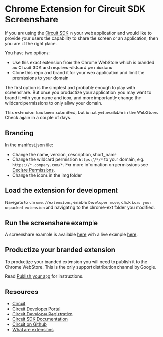 # Chrome Extension for Circuit SDK Screenshare

If you are using the [Circuit SDK](https://circuitsandbox.net/sdk) in your web application and would like to provide your users the capability to share the screen or an application, then you are at the right place.

You have two options:
* Use this exact extension from the Chrome WebStore which is branded as Circuit SDK and requires wildcard permissions
* Clone this repo and brand it for your web application and limit the premissions to your domain

The first option is the simplest and probably enough to play with screenshare. But once you productize your application, you may want to brand it with your name and icon, and more importantly change the wildcard permissions to only allow your domain.

This extension has been submitted, but is not yet available in the WebStore. Check again in a couple of days.


## Branding

In the manifest.json file:
* Change the name, version, description, short_name
* Change the wildcard permission `https://*/*` to your domain, e.g. `https://*.company.com/*`. For more information on permissions see [Declare Permissions](https://developer.chrome.com/extensions/declare_permissions).
* Change the icons in the img folder


## Load the extension for development

Navigate to `chrome://extensions`, enable `Developer mode`, click `Load your unpacked extension` and navigating to the chrome-ext folder you modified.


## Run the screenshare example

A screenshare example is available [here](https://github.com/yourcircuit/js-sdk) with a live example [here](https://rawgit.com/circuit/circuit-sdk/master/examples/js/groupcall.html).


## Productize your branded extension

To productize your branded extension you will need to publish it to the Chrome WebStore. This is the only support distribution channel by Google.

Read [Publish your app](https://developer.chrome.com/webstore/publish) for instructions.


## Resources

* [Circuit](https://circuit.com)
* [Circuit Developer Portal](https://developers.circuit.com)
* [Circuit Developer Registration](https://yourcircuit.typeform.com/to/sxOjAg)
* [Circuit SDK Documentation](https://circuitsandbox.net/sdk)
* [Circuit on Github](https://github.com/circuit)
* [What are extensions](https://developer.chrome.com/extensions)
